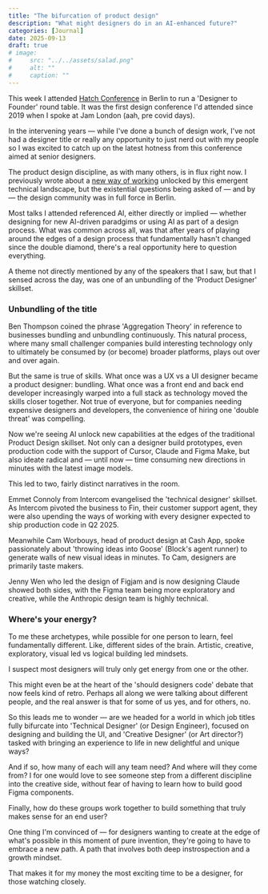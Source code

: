 ```yaml
---
title: "The bifurcation of product design"
description: "What might designers do in an AI-enhanced future?"
categories: [Journal]
date: 2025-09-13
draft: true
# image:
#     src: "../../assets/salad.png"
#     alt: ""
#     caption: ""
---
```


This week I attended [Hatch Conference](https://hatchconference.com) in Berlin to run a 'Designer to Founder' round table. It was the first design conference I'd attended since 2019 when I spoke at Jam London (aah, pre covid days).

In the intervening years — while I've done a bunch of design work, I've not had a designer title or really any opportunity to just nerd out with my people so I was excited to catch up on the latest hotness from this conference aimed at senior designers.

The product design discipline, as with many others, is in flux right now. I previously wrote about a [new way of working](/designing-closer-to-the-edge) unlocked by this emergent technical landscape, but the existential questions being asked of — and by — the design community was in full force in Berlin.

Most talks I attended referenced AI, either directly or implied — whether designing for new AI-driven paradgims or using AI as part of a design process. What was common across all, was that after years of playing around the edges of a design process that fundamentally hasn't changed since the double diamond, there's a real opportunity here to question everything.

A theme not directly mentioned by any of the speakers that I saw, but that I sensed across the day, was one of an unbundling of the 'Product Designer' skillset.

### Unbundling of the title

Ben Thompson coined the phrase 'Aggregation Theory' in reference to businesses bundling and unbundling continuously. This natural process, where many small challenger companies build interesting technology only to ultimately be consumed by (or become) broader platforms, plays out over and over again.

But the same is true of skills. What once was a UX vs a UI designer became a product designer: bundling. What once was a front end and back end developer increasingly warped into a full stack as technology moved the skills closer together. Not true of everyone, but for companies needing expensive designers and developers, the convenience of hiring one 'double threat' was compelling.

Now we're seeing AI unlock new capabilities at the edges of the traditional Product Design skillset. Not only can a designer build prototypes, even production code with the support of Cursor, Claude and Figma Make, but also ideate radical and — until now — time consuming new directions in minutes with the latest image models.

This led to two, fairly distinct narratives in the room.

Emmet Connoly from Intercom evangelised the 'technical designer' skillset. As Intercom pivoted the business to Fin, their customer support agent, they were also upending the ways of working with every designer expected to ship production code in Q2 2025.

Meanwhile Cam Worbouys, head of product design at Cash App, spoke passionately about 'throwing ideas into Goose' (Block's agent runner) to generate walls of new visual ideas in minutes. To Cam, designers are primarily taste makers.

Jenny Wen who led the design of Figjam and is now designing Claude showed both sides, with the Figma team being more exploratory and creative, while the Anthropic design team is highly technical.

### Where's your energy?

To me these archetypes, while possible for one person to learn, feel fundamentally different. Like, different sides of the brain. Artistic, creative, exploratory, visual led vs logical building led mindsets.

I suspect most designers will truly only get energy from one or the other.

This might even be at the heart of the 'should designers code' debate that now feels kind of retro. Perhaps all along we were talking about different people, and the real answer is that for some of us yes, and for others, no.

So this leads me to wonder — are we headed for a world in which job titles fully bifurcate into 'Technical Designer' (or Design Engineer), focused on designing and building the UI, and 'Creative Designer' (or Art director?) tasked with bringing an experience to life in new delightful and unique ways?

And if so, how many of each will any team need? And where will they come from? I for one would love to see someone step from a different discipline into the creative side, without fear of having to learn how to build good Figma components.

Finally, how do these groups work together to build something that truly makes sense for an end user?

One thing I'm convinced of — for designers wanting to create at the edge of what's possible in this moment of pure invention, they're going to have to embrace a new path. A path that involves both deep instrospection and a growth mindset.

That makes it for my money the most exciting time to be a designer, for those watching closely.

